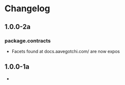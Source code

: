 # Changelog


## 1.0.0-2a

### package.contracts

- Facets found at docs.aavegotchi.com/ are now expos

###

## 1.0.0-1a

- 
